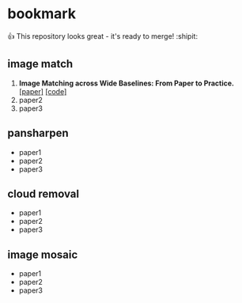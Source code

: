 # bookmark
:+1: This repository looks great - it's ready to merge! :shipit:
## image match
1. __Image Matching across Wide Baselines: From Paper to Practice.__ [[paper]](https://arxiv.org/abs/2003.01587) [[code]](https://github.com/vcg-uvic/image-matching-benchmark)
2. paper2
3. paper3

## pansharpen
- paper1
- paper2
- paper3

## cloud removal
- paper1
- paper2
- paper3

## image mosaic
- paper1
- paper2
- paper3
